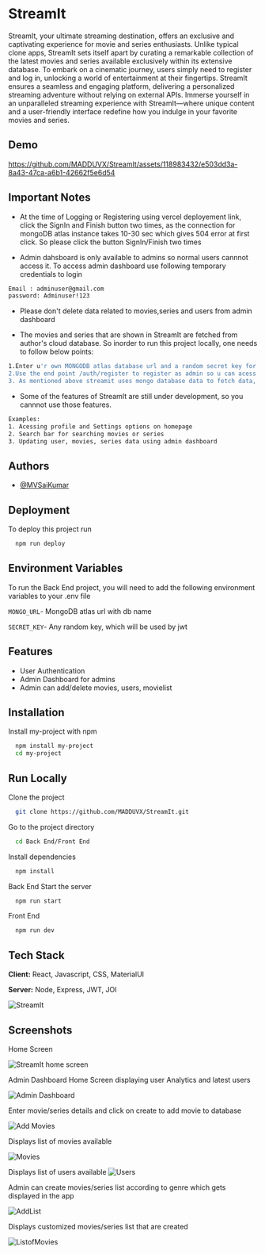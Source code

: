 
# StreamIt

StreamIt, your ultimate streaming destination, offers an exclusive and captivating experience for movie and series enthusiasts. Unlike typical clone apps, StreamIt sets itself apart by curating a remarkable collection of the latest movies and series available exclusively within its extensive database. To embark on a cinematic journey, users simply need to register and log in, unlocking a world of entertainment at their fingertips. StreamIt ensures a seamless and engaging platform, delivering a personalized streaming adventure without relying on external APIs. Immerse yourself in an unparalleled streaming experience with StreamIt—where unique content and a user-friendly interface redefine how you indulge in your favorite movies and series.


## Demo

https://github.com/MADDUVX/StreamIt/assets/118983432/e503dd3a-8a43-47ca-a6b1-42662f5e6d54



## Important Notes

- At the time of Logging or Registering using vercel deployement link, click the SignIn and Finish button two times, as the connection for mongoDB atlas instance takes 10-30 sec which gives 504 error at first click. So please click the button SignIn/Finish two times 

- Admin dahsboard is only available to admins so normal users cannnot access it. To access admin dashboard use following temporary credentials to login

```bash
Email : adminuser@gmail.com
password: Adminuser!123
```
- Please don't delete data related to movies,series and users from admin dashboard

- The movies and series that are shown in StreamIt are fetched from author's cloud database. So inorder to run this project locally, one needs to follow below points:

```bash
1.Enter u'r own MONGODB atlas database url and a random secret key for jwt sign and verification of accesstoken
2.Use the end point /auth/register to register as admin so u can acess admin dashboard
3. As mentioned above streamit uses mongo database data to fetch data, so one should add their own movies, series list either by using admin dashboard or using api's present in movies route

```

- Some of the features of StreamIt are still under development, so you cannnot use those features.
```bash
Examples:
1. Acessing profile and Settings options on homepage
2. Search bar for searching movies or series
3. Updating user, movies, series data using admin dashboard

```

## Authors

- [@MVSaiKumar](https://github.com/MADDUVX)


## Deployment

To deploy this project run

```bash
  npm run deploy
```


## Environment Variables

To run the Back End project, you will need to add the following environment variables to your .env file

`MONGO_URL`- MongoDB atlas url with db name

`SECRET_KEY`- Any random key, which will be used by jwt


## Features

- User Authentication
- Admin Dashboard for admins
- Admin can add/delete movies, users, movielist





## Installation

Install my-project with npm

```bash
  npm install my-project
  cd my-project
```
    
## Run Locally

Clone the project

```bash
  git clone https://github.com/MADDUVX/StreamIt.git
```

Go to the project directory

```bash
  cd Back End/Front End
```

Install dependencies

```bash
  npm install
```

Back End Start the server

```bash
  npm run start
```
Front End 

```bash
  npm run dev
```

## Tech Stack

**Client:** React, Javascript, CSS, MaterialUI

**Server:** Node, Express, JWT, JOI

![StreamIt](https://github.com/MADDUVX/StreamIt/assets/118983432/1a856342-8997-4c3c-833a-add4646884ac)

## Screenshots

Home Screen

![StreamIt home screen](https://github.com/MADDUVX/StreamIt/assets/118983432/38d55882-3f9a-4ae3-9d53-8d03a8724e4c)

Admin Dashboard Home Screen displaying user Analytics and latest users

![Admin Dashboard](https://github.com/MADDUVX/StreamIt/assets/118983432/8b159704-2a19-4cee-a080-cbfc36895f50)

Enter movie/series details and click on create to add movie to database

![Add Movies](https://github.com/MADDUVX/StreamIt/assets/118983432/52a94aa9-4036-4482-876a-05990fef8505)

Displays list of movies available

![Movies](https://github.com/MADDUVX/StreamIt/assets/118983432/c37b359a-ad2f-401e-b96a-a40d0e2262a5)

Displays list of users available
![Users](https://github.com/MADDUVX/StreamIt/assets/118983432/daf60903-4a04-44f0-8365-112b386a85c4)

Admin can create movies/series list according to genre which gets displayed in the app

![AddList](https://github.com/MADDUVX/StreamIt/assets/118983432/b88f1a42-801c-4674-af31-8aa05e2e98f4)

Displays customized movies/series list that are created

![ListofMovies](https://github.com/MADDUVX/StreamIt/assets/118983432/079d5fea-cf41-4baf-badb-7f8853f7d6f0)


